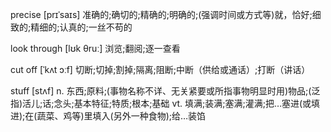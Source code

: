 precise [prɪˈsaɪs] 准确的;确切的;精确的;明确的;(强调时间或方式等)就，恰好;细致的;精细的;认真的;一丝不苟的

look through [lʊk θruː] 浏览;翻阅;逐一查看

cut off  [ˈkʌt ɔːf]   切断;切掉;割掉;隔离;阻断;中断（供给或通话）;打断（讲话）

stuff  [stʌf]  n. 东西;原料;(事物名称不详、无关紧要或所指事物明显时用)物品;(泛指)活儿;话;念头;基本特征;特质;根本;基础 vt. 填满;装满;塞满;灌满;把…塞进(或填进);在(蔬菜、鸡等)里填入(另外一种食物);给…装馅


